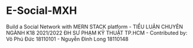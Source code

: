 # E-Social-MXH
Build a Social Network with MERN STACK platform - TIỂU LUẬN CHUYÊN NGÀNH K18 2021/2022 ĐH SƯ PHẠM KỸ THUẬT TP.HCM - Contributed by:  Võ Phú Đức 18110101 - Nguyễn Đình Long 18110148
